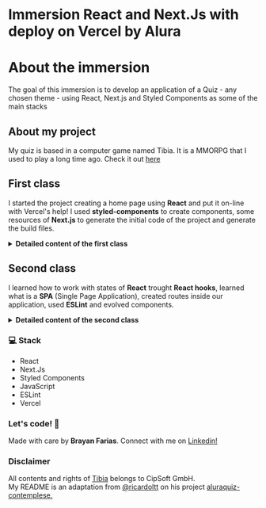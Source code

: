 # Immersion React and Next.Js with deploy on Vercel by Alura

# About the immersion

The goal of this immersion is to develop an application of a Quiz - any chosen theme - using React, Next.js and Styled Components as some of the main stacks

## About my project

My quiz is based in a computer game named Tibia. It is a MMORPG that I used to play a long time ago. Check it out [here](https://tibians-quiz.vercel.app/)

## First class

I started the project creating a home page using **React** and put it on-line with Vercel's help! I used **styled-components** to create components, some resources of **Next.js** to generate the initial code of the project and generate the build files.

<details><summary><b>Detailed content of the first class</b></summary>

- Start a project with a boilerplate of React with Next.js and styled.components

- Create some components React using styled-componentes

- Implement a theme to the interface

- Provide the questionnaire theme and data information through a mocked database

- Use Next.js to create a tag `<head>` and the needed meta-infos 

- Publish it on the Vercel

  </details>

## Second class

I learned how to work with states of **React** trought **React hooks**, learned what is a **SPA** (Single Page Application), created routes inside our application, used **ESLint** and evolved  components. 

<details><summary><b>Detailed content of the second class</b></summary>

- Install and run ESLint, a linting lib to JavaScript.

- Understand what is an SPA

- Create complex components with styled-components

- Use props with components

- Capture some events in forms (as click)

- Manager states of components with hooks

- Give some data in URLs by `query params`

- Use `next/router` to implement routes

  </details>

### 💻 Stack

- React
- Next.Js
- Styled Components
- JavaScript
- ESLint
- Vercel

### Let's code! 🚀

Made with care by **Brayan Farias**. Connect with me on [Linkedin!](https://www.linkedin.com/in/ricardoltt/)

### Disclaimer 
All contents and rights of [Tibia](https://www.tibia.com/news/?subtopic=latestnews) belongs to CipSoft GmbH.<br />
My README is an adaptation from [@ricardoltt](https://github.com/ricardoltt) on his project [aluraquiz-contemplese.](https://github.com/ricardoltt/aluraquiz-contemplese)

